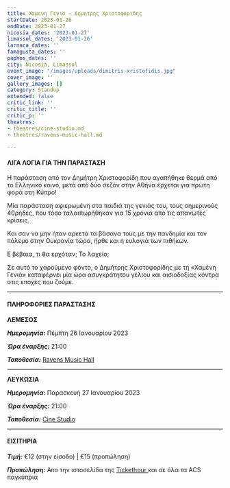 ```yaml
---
title: Χαμενη Γενια – Δημητρης Χριστοφοριδης
startDate: 2023-01-26
endDate: 2023-01-27
nicosia_dates: '2023-01-27'
limassol_dates: '2023-01-26'
larnaca_dates: ''
famagusta_dates: ''
paphos_dates: ''
city: Nicosia, Limassol
event_image: "/images/uploads/dimitris-xristofidis.jpg"
cover_image: ''
gallery_images: []
category: Standup
extended: false
critic_link: ''
critic_title: ''
critic_p: ''
theatres:
- theatres/cine-studio.md
- theatres/ravens-music-hall.md

---
```

#### ΛΙΓΑ ΛΟΓΙΑ ΓΙΑ ΤΗΝ ΠΑΡΑΣΤΑΣΗ

Η παράσταση από τον Δημήτρη Χριστοφορίδη που αγαπήθηκε θερμά από το Ελληνικό κοινό, μετά από δύο σεζόν στην Αθήνα έρχεται για πρώτη φορά στη Κύπρο!

Μία παράσταση αφιερωμένη στα παιδιά της γενιάς του, τους σημερινούς 40ρηδες, που τόσο ταλαιπωρήθηκαν για 15 χρόνια από τις απανωτές κρίσεις.

Και σαν να μην ήταν αρκετά τα βάσανα τους με την πανδημία και τον πόλεμο στην Ουκρανία τώρα, ήρθε και η ευλογιά των πιθήκων.

Ε βέβαια, τι θα ερχόταν; Το λαχείο;

Σε αυτό το χαρούμενο φόντο, ο Δημήτρης Χριστοφορίδης με τη «Χαμένη Γενιά» καταφέρνει μία ώρα ασυγκράτητου γέλιου και αισιοδοξίας κόντρα στις εποχές που ζούμε.

***

#### ΠΛΗΡΟΦΟΡΙΕΣ ΠΑΡΑΣΤΑΣΗΣ

**ΛΕΜΕΣΟΣ**

**_Ημερομηνία:_** Πέμπτη 26 Ιανουαρίου 2023

**_Ώρα έναρξης:_** 21:00

**_Τοποθεσία:_** [Ravens Music Hall]()

***

**ΛΕΥΚΩΣΙΑ**

**_Ημερομηνία:_** Παρασκευή 27 Ιανουαρίου 2023

**_Ώρα έναρξης:_** 21:00

**_Τοποθεσία:_** [Cine Studio](?#map)

***

#### ΕΙΣΙΤΗΡΙΑ

**_Τιμή:_** €12 (στην είσοδο) | €15 (προπώληση)

**_Προπώληση:_** Απο την ιστοσελίδα της [Tickethour ](https://shop.tickethour.com/ticketmaster_se_4030.html?tkhrq=5df0555b-d4f5-4a0e-a4bf-8c0e88810ddb&tkhrp=eee99fa9-9193-4d1b-b92e-b494819eaa39&tkhrts=1667302333&tkhrc=tickethour&tkhre=shopcy&tkhrrt=Safetynet&tkhrh=1a59efb67c65c0353a03d52cc2c2f2a4)και σε όλα τα ACS παγκύπρια